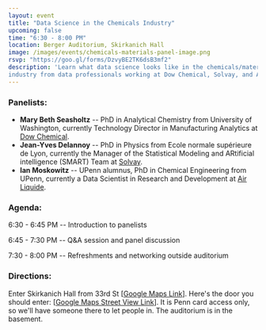 ```yaml
---
layout: event
title: "Data Science in the Chemicals Industry"
upcoming: false
time: "6:30 - 8:00 PM"
location: Berger Auditorium, Skirkanich Hall
image: /images/events/chemicals-materials-panel-image.png
rsvp: "https://goo.gl/forms/DzvyBE2TK6dsB3mf2"
description: 'Learn what data science looks like in the chemicals/materials
industry from data professionals working at Dow Chemical, Solvay, and Air Liquide.'
---
```


### Panelists:

- **Mary Beth Seasholtz** -- PhD in Analytical Chemistry from University of Washington, currently Technology Director in Manufacturing Analytics at [Dow
  Chemical](https://www.dow.com/).
- **Jean-Yves Delannoy** -- PhD in Physics from Ecole normale supérieure de
  Lyon, currently the Manager of the Statistical Modeling and ARtificial
  intelligence (SMART) Team at [Solvay](https://www.solvay.com/).
- **Ian Moskowitz** -- UPenn alumnus, PhD in Chemical Engineering from UPenn, currently a Data Scientist in Research and Development at [Air Liquide](https://www.airliquide.com/).

### Agenda:

6:30 - 6:45 PM -- Introduction to panelists

6:45 - 7:30 PM -- Q&A session and panel discussion

7:30 - 8:00 PM -- Refreshments and networking outside auditorium

### Directions:

Enter Skirkanich Hall from 33rd St [[Google Maps
Link](https://www.google.com/maps/place/Skirkanich+Hall/@39.9520705,-75.1928003,17z/data=!4m12!1m6!3m5!1s0x89c6c65abb2e2f95:0x6ab9195e249a846d!2sSkirkanich+Hall!8m2!3d39.9520664!4d-75.1906116!3m4!1s0x89c6c65abb2e2f95:0x6ab9195e249a846d!8m2!3d39.9520664!4d-75.1906116)].
Here's the door you should enter: [[Google Maps Street View
Link](https://www.google.com/maps/@39.9519575,-75.1901883,3a,75y,292.25h,85.34t/data=!3m6!1e1!3m4!1sZduzqRlJ91_LpA_s5eH-Bw!2e0!7i13312!8i6656)].
It is Penn card access only, so we'll have
someone there to let people in. The auditorium is in the basement.
